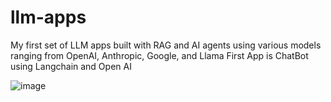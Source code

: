 # llm-apps
My first set of LLM apps built with RAG and AI agents using various models ranging from OpenAI, Anthropic, Google, and Llama
First App is ChatBot using Langchain and Open AI

![image](https://github.com/user-attachments/assets/f0907e38-8902-475e-a584-93a9b2caae66)
